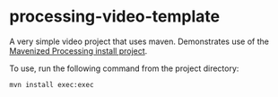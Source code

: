 # processing-video-template

A very simple video project that uses maven. Demonstrates use of the [Mavenized Processing install project](https://github.com/blissboy/processing-maven-setup).

To use, run the following command from the project directory:

```mvn install exec:exec```